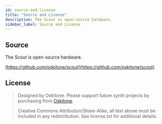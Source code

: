 ```yaml
---
id: source-and-license
title: "Source and License"
description: The Scout is open-source hardware.
sidebar_label: Source and License
---
```


## Source

The Scout is open-source hardware.

[https://github.com/oskitone/scout](https://github.com/oskitone/scout)

## License

> Designed by Oskitone. Please support future synth projects by purchasing from [Oskitone](https://www.oskitone.com/).
>
> Creative Commons Attribution/Share-Alike, all text above must be included in any redistribution. See license.txt for additional details.
